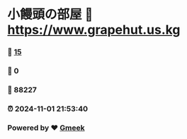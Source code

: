 # 小饅頭の部屋 :link: https://www.grapehut.us.kg 
### :page_facing_up: [15](https://www.grapehut.us.kg/tag.html) 
### :speech_balloon: 0 
### :hibiscus: 88227 
### :alarm_clock: 2024-11-01 21:53:40 
### Powered by :heart: [Gmeek](https://github.com/Meekdai/Gmeek)

